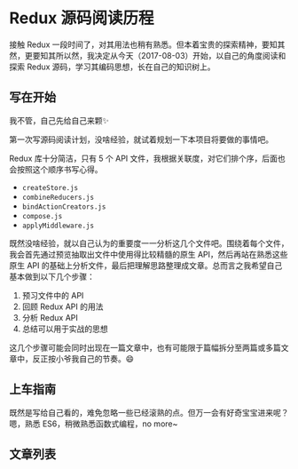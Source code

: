 # Redux 源码阅读历程

接触 Redux 一段时间了，对其用法也稍有熟悉。但本着宝贵的探索精神，要知其然，更要知其所以然，我决定从今天（2017-08-03）开始，以自己的角度阅读和探索 Redux 源码，学习其编码思想，长在自己的知识树上。

## 写在开始
我不管，自己先给自己来颗✨

第一次写源码阅读计划，没啥经验，就试着规划一下本项目将要做的事情吧。

Redux 库十分简洁，只有 5 个 API 文件，我根据关联度，对它们排个序，后面也会按照这个顺序书写心得。

- `createStore.js`
- `combineReducers.js`
- `bindActionCreators.js`
- `compose.js`
- `applyMiddleware.js`

既然没啥经验，就以自己认为的重要度一一分析这几个文件吧。围绕着每个文件，我会首先通过预览抽取出文件中使用得比较精髓的原生 API，然后再站在熟悉这些原生 API 的基础上分析文件，最后把理解思路整理成文章。总而言之我希望自己基本做到以下几个步骤：
1. 预习文件中的 API
2. 回顾 Redux API 的用法
3. 分析 Redux API
4. 总结可以用于实战的思想

这几个步骤可能会同时出现在一篇文章中，也有可能限于篇幅拆分至两篇或多篇文章中，反正按小爷我自己的节奏。😄

## 上车指南

既然是写给自己看的，难免忽略一些已经滚熟的点。但万一会有好奇宝宝进来呢？嗯，熟悉 ES6，稍微熟悉函数式编程，no more~

## 文章列表
